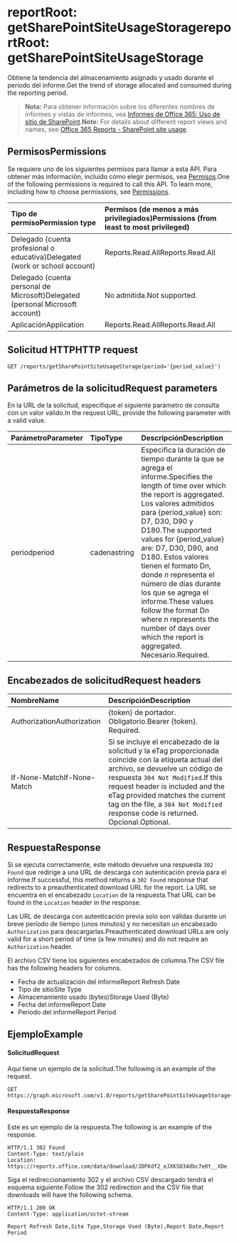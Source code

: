 # <a name="reportroot-getsharepointsiteusagestorage"></a><span data-ttu-id="637dc-101">reportRoot: getSharePointSiteUsageStorage</span><span class="sxs-lookup"><span data-stu-id="637dc-101">reportRoot: getSharePointSiteUsageStorage</span></span>

<span data-ttu-id="637dc-102">Obtiene la tendencia del almacenamiento asignado y usado durante el período del informe.</span><span class="sxs-lookup"><span data-stu-id="637dc-102">Get the trend of storage allocated and consumed during the reporting period.</span></span>

> <span data-ttu-id="637dc-103">**Nota:** Para obtener información sobre los diferentes nombres de informes y vistas de informes, vea [Informes de Office 365: Uso de sitio de SharePoint](https://support.office.com/client/SharePoint-site-usage-4ecfb843-e5d5-464d-8bf6-7ed512a9b213).</span><span class="sxs-lookup"><span data-stu-id="637dc-103">**Note:** For details about different report views and names, see [Office 365 Reports - SharePoint site usage](https://support.office.com/client/SharePoint-site-usage-4ecfb843-e5d5-464d-8bf6-7ed512a9b213).</span></span>

## <a name="permissions"></a><span data-ttu-id="637dc-104">Permisos</span><span class="sxs-lookup"><span data-stu-id="637dc-104">Permissions</span></span>

<span data-ttu-id="637dc-p101">Se requiere uno de los siguientes permisos para llamar a esta API. Para obtener más información, incluido cómo elegir permisos, vea [Permisos](../../../concepts/permissions_reference.md).</span><span class="sxs-lookup"><span data-stu-id="637dc-p101">One of the following permissions is required to call this API. To learn more, including how to choose permissions, see [Permissions](../../../concepts/permissions_reference.md).</span></span>

| <span data-ttu-id="637dc-107">Tipo de permiso</span><span class="sxs-lookup"><span data-stu-id="637dc-107">Permission type</span></span>                        | <span data-ttu-id="637dc-108">Permisos (de menos a más privilegiados)</span><span class="sxs-lookup"><span data-stu-id="637dc-108">Permissions (from least to most privileged)</span></span> |
| :------------------------------------- | :--------------------------------------- |
| <span data-ttu-id="637dc-109">Delegado (cuenta profesional o educativa)</span><span class="sxs-lookup"><span data-stu-id="637dc-109">Delegated (work or school account)</span></span>     | <span data-ttu-id="637dc-110">Reports.Read.All</span><span class="sxs-lookup"><span data-stu-id="637dc-110">Reports.Read.All</span></span>                         |
| <span data-ttu-id="637dc-111">Delegado (cuenta personal de Microsoft)</span><span class="sxs-lookup"><span data-stu-id="637dc-111">Delegated (personal Microsoft account)</span></span> | <span data-ttu-id="637dc-112">No admitida.</span><span class="sxs-lookup"><span data-stu-id="637dc-112">Not supported.</span></span>                           |
| <span data-ttu-id="637dc-113">Aplicación</span><span class="sxs-lookup"><span data-stu-id="637dc-113">Application</span></span>                            | <span data-ttu-id="637dc-114">Reports.Read.All</span><span class="sxs-lookup"><span data-stu-id="637dc-114">Reports.Read.All</span></span>                         |

## <a name="http-request"></a><span data-ttu-id="637dc-115">Solicitud HTTP</span><span class="sxs-lookup"><span data-stu-id="637dc-115">HTTP request</span></span>

<!-- { "blockType": "ignored" } --> 

```http
GET /reports/getSharePointSiteUsageStorage(period='{period_value}')
```

## <a name="request-parameters"></a><span data-ttu-id="637dc-116">Parámetros de la solicitud</span><span class="sxs-lookup"><span data-stu-id="637dc-116">Request parameters</span></span>

<span data-ttu-id="637dc-117">En la URL de la solicitud, especifique el siguiente parámetro de consulta con un valor válido.</span><span class="sxs-lookup"><span data-stu-id="637dc-117">In the request URL, provide the following parameter with a valid value.</span></span>

| <span data-ttu-id="637dc-118">Parámetro</span><span class="sxs-lookup"><span data-stu-id="637dc-118">Parameter</span></span> | <span data-ttu-id="637dc-119">Tipo</span><span class="sxs-lookup"><span data-stu-id="637dc-119">Type</span></span>   | <span data-ttu-id="637dc-120">Descripción</span><span class="sxs-lookup"><span data-stu-id="637dc-120">Description</span></span>                              |
| :-------- | :----- | :--------------------------------------- |
| <span data-ttu-id="637dc-121">period</span><span class="sxs-lookup"><span data-stu-id="637dc-121">period</span></span>    | <span data-ttu-id="637dc-122">cadena</span><span class="sxs-lookup"><span data-stu-id="637dc-122">string</span></span> | <span data-ttu-id="637dc-123">Especifica la duración de tiempo durante la que se agrega el informe.</span><span class="sxs-lookup"><span data-stu-id="637dc-123">Specifies the length of time over which the report is aggregated.</span></span> <span data-ttu-id="637dc-124">Los valores admitidos para {period_value} son: D7, D30, D90 y D180.</span><span class="sxs-lookup"><span data-stu-id="637dc-124">The supported values for {period_value} are: D7, D30, D90, and D180.</span></span> <span data-ttu-id="637dc-125">Estos valores tienen el formato D*n*, donde *n* representa el número de días durante los que se agrega el informe.</span><span class="sxs-lookup"><span data-stu-id="637dc-125">These values follow the format D*n* where *n* represents the number of days over which the report is aggregated.</span></span> <span data-ttu-id="637dc-126">Necesario.</span><span class="sxs-lookup"><span data-stu-id="637dc-126">Required.</span></span> |

## <a name="request-headers"></a><span data-ttu-id="637dc-127">Encabezados de solicitud</span><span class="sxs-lookup"><span data-stu-id="637dc-127">Request headers</span></span>

| <span data-ttu-id="637dc-128">Nombre</span><span class="sxs-lookup"><span data-stu-id="637dc-128">Name</span></span>          | <span data-ttu-id="637dc-129">Descripción</span><span class="sxs-lookup"><span data-stu-id="637dc-129">Description</span></span>                              |
| :------------ | :--------------------------------------- |
| <span data-ttu-id="637dc-130">Authorization</span><span class="sxs-lookup"><span data-stu-id="637dc-130">Authorization</span></span> | <span data-ttu-id="637dc-p103">{token} de portador. Obligatorio.</span><span class="sxs-lookup"><span data-stu-id="637dc-p103">Bearer {token}. Required.</span></span>                |
| <span data-ttu-id="637dc-133">If-None-Match</span><span class="sxs-lookup"><span data-stu-id="637dc-133">If-None-Match</span></span> | <span data-ttu-id="637dc-134">Si se incluye el encabezado de la solicitud y la eTag proporcionada coincide con la etiqueta actual del archivo, se devuelve un código de respuesta `304 Not Modified`.</span><span class="sxs-lookup"><span data-stu-id="637dc-134">If this request header is included and the eTag provided matches the current tag on the file, a `304 Not Modified` response code is returned.</span></span> <span data-ttu-id="637dc-135">Opcional.</span><span class="sxs-lookup"><span data-stu-id="637dc-135">Optional.</span></span> |

## <a name="response"></a><span data-ttu-id="637dc-136">Respuesta</span><span class="sxs-lookup"><span data-stu-id="637dc-136">Response</span></span>

<span data-ttu-id="637dc-137">Si se ejecuta correctamente, este método devuelve una respuesta `302 Found` que redirige a una URL de descarga con autenticación previa para el informe.</span><span class="sxs-lookup"><span data-stu-id="637dc-137">If successful, this method returns a `302 Found` response that redirects to a preauthenticated download URL for the report.</span></span> <span data-ttu-id="637dc-138">La URL se encuentra en el encabezado `Location` de la respuesta.</span><span class="sxs-lookup"><span data-stu-id="637dc-138">That URL can be found in the `Location` header in the response.</span></span>

<span data-ttu-id="637dc-139">Las URL de descarga con autenticación previa solo son válidas durante un breve período de tiempo (unos minutos) y no necesitan un encabezado `Authorization` para descargarlas.</span><span class="sxs-lookup"><span data-stu-id="637dc-139">Preauthenticated download URLs are only valid for a short period of time (a few minutes) and do not require an `Authorization` header.</span></span>

<span data-ttu-id="637dc-140">El archivo CSV tiene los siguientes encabezados de columna.</span><span class="sxs-lookup"><span data-stu-id="637dc-140">The CSV file has the following headers for columns.</span></span>

- <span data-ttu-id="637dc-141">Fecha de actualización del informe</span><span class="sxs-lookup"><span data-stu-id="637dc-141">Report Refresh Date</span></span>
- <span data-ttu-id="637dc-142">Tipo de sitio</span><span class="sxs-lookup"><span data-stu-id="637dc-142">Site Type</span></span>
- <span data-ttu-id="637dc-143">Almacenamiento usado (bytes)</span><span class="sxs-lookup"><span data-stu-id="637dc-143">Storage Used (Byte)</span></span>
- <span data-ttu-id="637dc-144">Fecha del informe</span><span class="sxs-lookup"><span data-stu-id="637dc-144">Report Date</span></span>
- <span data-ttu-id="637dc-145">Período del informe</span><span class="sxs-lookup"><span data-stu-id="637dc-145">Report Period</span></span>

## <a name="example"></a><span data-ttu-id="637dc-146">Ejemplo</span><span class="sxs-lookup"><span data-stu-id="637dc-146">Example</span></span>

#### <a name="request"></a><span data-ttu-id="637dc-147">Solicitud</span><span class="sxs-lookup"><span data-stu-id="637dc-147">Request</span></span>

<span data-ttu-id="637dc-148">Aquí tiene un ejemplo de la solicitud.</span><span class="sxs-lookup"><span data-stu-id="637dc-148">The following is an example of the request.</span></span>

<!--{
  "blockType": "request",
  "isComposable": true,
  "name": "reportroot_getsharepointsiteusagestorage"
}-->

```http
GET https://graph.microsoft.com/v1.0/reports/getSharePointSiteUsageStorage(period='D7')
```

#### <a name="response"></a><span data-ttu-id="637dc-149">Respuesta</span><span class="sxs-lookup"><span data-stu-id="637dc-149">Response</span></span>

<span data-ttu-id="637dc-150">Este es un ejemplo de la respuesta.</span><span class="sxs-lookup"><span data-stu-id="637dc-150">The following is an example of the response.</span></span>

<!-- {
  "blockType": "response",
  "truncated": true,
  "@odata.type": "microsoft.graph.report"
} -->

```http
HTTP/1.1 302 Found
Content-Type: text/plain
Location: https://reports.office.com/data/download/JDFKdf2_eJXKS034dbc7e0t__XDe
```

<span data-ttu-id="637dc-151">Siga el redireccionamiento 302 y el archivo CSV descargado tendrá el esquema siguiente.</span><span class="sxs-lookup"><span data-stu-id="637dc-151">Follow the 302 redirection and the CSV file that downloads will have the following schema.</span></span>

<!-- { "blockType": "ignored" } --> 

```http
HTTP/1.1 200 OK
Content-Type: application/octet-stream

Report Refresh Date,Site Type,Storage Used (Byte),Report Date,Report Period
```
